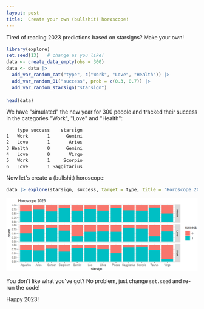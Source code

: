 ```yaml
---
layout: post
title:  Create your own (bullshit) horoscope!
---
```


Tired of reading 2023 predictions based on starsigns? Make your own!

```R
library(explore)
set.seed(13)   # change as you like!
data <- create_data_empty(obs = 300)
data <- data |> 
  add_var_random_cat("type", c("Work", "Love", "Health")) |> 
  add_var_random_01("success", prob = c(0.3, 0.7)) |> 
  add_var_random_starsign("starsign")
  
head(data)
```

We have "simulated" the new year for 300 people and tracked their success in the categories "Work", "Love" and "Health":

```
    type success    starsign
1   Work       1      Gemini
2   Love       1       Aries
3 Health       0      Gemini
4   Love       0       Virgo
5   Work       1     Scorpio
6   Love       1 Saggitarius
```

Now let's create a (bullshit) horoscope:

```R
data |> explore(starsign, success, target = type, title = "Horoscope 2023")    
```

![explore](../images/horoscope-2023.png)

You don't like what you've got? No problem, just change ```set.seed``` and re-run the code!

Happy 2023!
